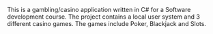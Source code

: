 This is a gambling/casino application written in C# for a Software development course.
The project contains a local user system and 3 different casino games.
The games include Poker, Blackjack and Slots.
